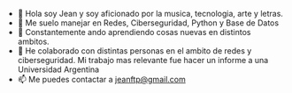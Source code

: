 - 👋 Hola soy Jean y soy aficionado por la musica, tecnologia, arte y letras.
- 👀 Me suelo manejar en Redes, Ciberseguridad, Python y Base de Datos
- 🌱 Constantemente ando aprendiendo cosas nuevas en distintos ambitos.
- 💞️ He colaborado con distintas personas en el ambito de redes y ciberseguridad. Mi trabajo mas relevante fue hacer un informe a una Universidad Argentina
- 📫 Me puedes contactar a jeanftp@gmail.com


